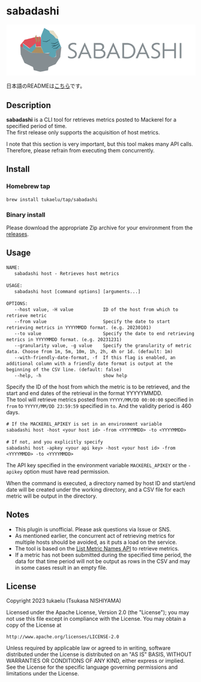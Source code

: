 # sabadashi

![](./images/sabadashi-logo.png)

日本語のREADMEは[こちら](README-ja.md)です。

## Description

**sabadashi** is a CLI tool for retrieves metrics posted to Mackerel for a specified period of time.  
The first release only supports the acquisition of host metrics.

I note that this section is very important, but this tool makes many API calls.  
Therefore, please refrain from executing them concurrently.

## Install

### Homebrew tap

```
brew install tukaelu/tap/sabadashi
```

### Binary install

Please download the appropriate Zip archive for your environment from the [releases](https://github.com/tukaelu/sabadashi/releases).

## Usage

```
NAME:
   sabadashi host - Retrieves host metrics

USAGE:
   sabadashi host [command options] [arguments...]

OPTIONS:
   --host value, -H value           ID of the host from which to retrieve metric
   --from value                     Specify the date to start retrieving metrics in YYYYMMDD format. (e.g. 20230101)
   --to value                       Specify the date to end retrieving metrics in YYYYMMDD format. (e.g. 20231231)
   --granularity value, -g value    Specify the granularity of metric data. Choose from 1m, 5m, 10m, 1h, 2h, 4h or 1d. (default: 1m)
   --with-friendly-date-format, -f  If this flag is enabled, an additional column with a friendly date format is output at the beginning of the CSV line. (default: false)
   --help, -h                       show help
```

Specify the ID of the host from which the metric is to be retrieved, and the start and end dates of the retrieval in the format YYYYYMMDD.  
The tool will retrieve metrics posted from `YYYYY/MM/DD 00:00:00` specified in `from` to `YYYYY/MM/DD 23:59:59` specified in `to`. And the validity period is 460 days.

```
# If the MACKEREL_APIKEY is set in an environment variable
sabadashi host -host <your host id> -from <YYYYMMDD> -to <YYYYMMDD>

# If not, and you explicitly specify
sabadashi host -apkey <your api key> -host <your host id> -from <YYYYMMDD> -to <YYYYMMDD>
```

The API key specified in the environment variable `MACKEREL_APIKEY` or the `-apikey` option must have read permission.

When the command is executed, a directory named by host ID and start/end date will be created under the working directory, and a CSV file for each metric will be output in the directory.

## Notes

- This plugin is unofficial. Please ask questions via Issue or SNS.
- As mentioned earlier, the concurrent act of retrieving metrics for multiple hosts should be avoided, as it puts a load on the service.
- The tool is based on the [List Metric Names API](https://mackerel.io/api-docs/entry/hosts#metric-names) to retrieve metrics.
- If a metric has not been submitted during the specified time period, the data for that time period will not be output as rows in the CSV and may in some cases result in an empty file.

## License

Copyright 2023 tukaelu (Tsukasa NISHIYAMA)

Licensed under the Apache License, Version 2.0 (the "License"); you may not use this file except in compliance with the License. You may obtain a copy of the License at

```
http://www.apache.org/licenses/LICENSE-2.0
```

Unless required by applicable law or agreed to in writing, software distributed under the License is distributed on an "AS IS" BASIS, WITHOUT WARRANTIES OR CONDITIONS OF ANY KIND, either express or implied. See the License for the specific language governing permissions and limitations under the License.
